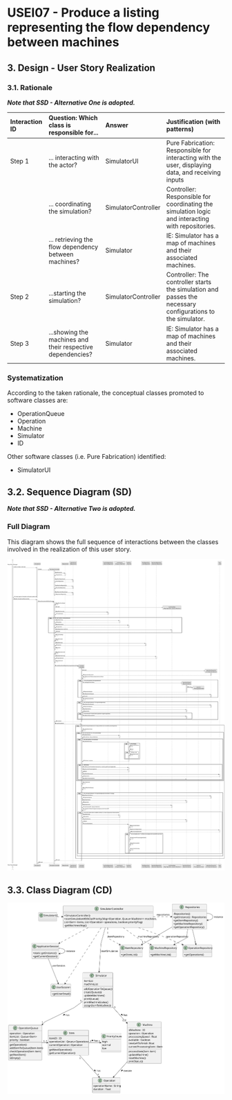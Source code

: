 # USEI07 - Produce a listing representing the flow dependency between machines 

## 3. Design - User Story Realization 

### 3.1. Rationale

_**Note that SSD - Alternative One is adopted.**_

| Interaction ID | Question: Which class is responsible for...                 | Answer              | Justification (with patterns)                                                                              |
|:-------------  |:------------------------------------------------------------|:--------------------|:-----------------------------------------------------------------------------------------------------------|
| Step 1  		 | 	... interacting with the actor?                            | SimulatorUI         | Pure Fabrication: Responsible for interacting with the user, displaying data, and receiving inputs         |
| 			  		 | 	... coordinating the simulation?                           | SimulatorController | Controller: Responsible for coordinating the simulation logic and interacting with repositories.           |
| 			  		 | ... retrieving the flow dependency between machines?        | Simulator           | IE: Simulator has a map of machines and their associated machines.                                         |
| Step 2  		 | 	...starting the simulation?		                              |   SimulatorController                  | Controller: The controller starts the simulation and passes the necessary configurations to the simulator. |
| Step 3  		 | 	...showing the machines and their respective dependencies? | Simulator                | IE: Simulator has a map of machines and their associated machines.                                                   |

### Systematization ##

According to the taken rationale, the conceptual classes promoted to software classes are: 

* OperationQueue
* Operation
* Machine
* Simulator
* ID

Other software classes (i.e. Pure Fabrication) identified: 

* SimulatorUI


## 3.2. Sequence Diagram (SD)

_**Note that SSD - Alternative Two is adopted.**_

### Full Diagram

This diagram shows the full sequence of interactions between the classes involved in the realization of this user story.

![Sequence Diagram - Full](svg/usei07-sequence-diagram-full.svg)

## 3.3. Class Diagram (CD)

![Class Diagram](svg/usei07-class-diagram.svg)